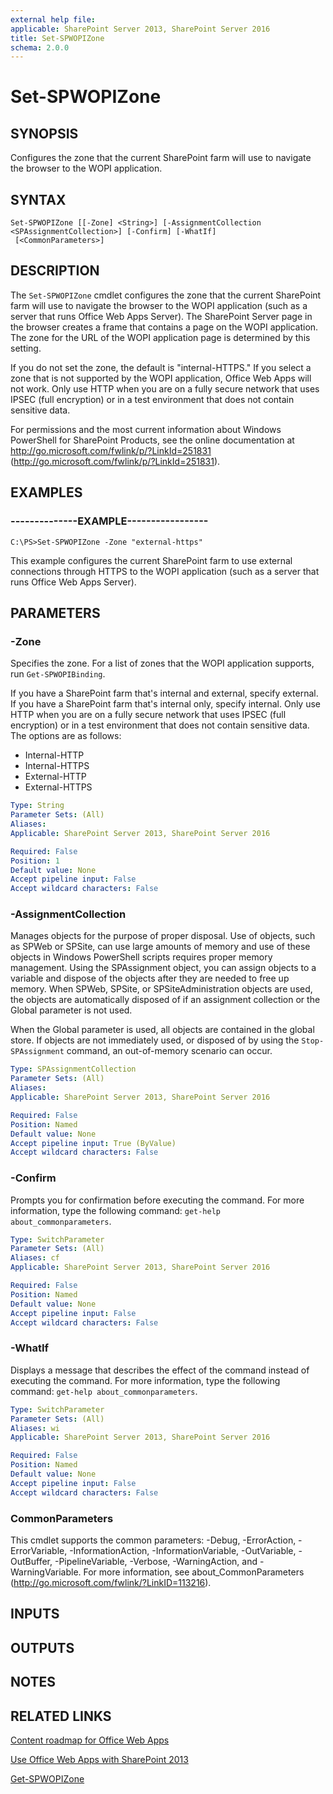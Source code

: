 ```yaml
---
external help file: 
applicable: SharePoint Server 2013, SharePoint Server 2016
title: Set-SPWOPIZone
schema: 2.0.0
---
```


# Set-SPWOPIZone

## SYNOPSIS
Configures the zone that the current SharePoint farm will use to navigate the browser to the WOPI application.


## SYNTAX

```
Set-SPWOPIZone [[-Zone] <String>] [-AssignmentCollection <SPAssignmentCollection>] [-Confirm] [-WhatIf]
 [<CommonParameters>]
```

## DESCRIPTION
The `Set-SPWOPIZone` cmdlet configures the zone that the current SharePoint farm will use to navigate the browser to the WOPI application (such as a server that runs Office Web Apps Server).
The SharePoint Server page in the browser creates a frame that contains a page on the WOPI application.
The zone for the URL of the WOPI application page is determined by this setting.

If you do not set the zone, the default is "internal-HTTPS." If you select a zone that is not supported by the WOPI application, Office Web Apps will not work.
Only use HTTP when you are on a fully secure network that uses IPSEC (full encryption) or in a test environment that does not contain sensitive data.

For permissions and the most current information about Windows PowerShell for SharePoint Products, see the online documentation at http://go.microsoft.com/fwlink/p/?LinkId=251831 (http://go.microsoft.com/fwlink/p/?LinkId=251831).


## EXAMPLES

### --------------EXAMPLE-----------------
```
C:\PS>Set-SPWOPIZone -Zone "external-https"
```

This example configures the current SharePoint farm to use external connections through HTTPS to the WOPI application (such as a server that runs Office Web Apps Server).


## PARAMETERS

### -Zone
Specifies the zone.
For a list of zones that the WOPI application supports, run `Get-SPWOPIBinding`.

If you have a SharePoint farm that's internal and external, specify external.
If you have a SharePoint farm that's internal only, specify internal.
Only use HTTP when you are on a fully secure network that uses IPSEC (full encryption) or in a test environment that does not contain sensitive data.
The options are as follows:

- Internal-HTTP
- Internal-HTTPS
- External-HTTP
- External-HTTPS

```yaml
Type: String
Parameter Sets: (All)
Aliases: 
Applicable: SharePoint Server 2013, SharePoint Server 2016

Required: False
Position: 1
Default value: None
Accept pipeline input: False
Accept wildcard characters: False
```

### -AssignmentCollection
Manages objects for the purpose of proper disposal.
Use of objects, such as SPWeb or SPSite, can use large amounts of memory and use of these objects in Windows PowerShell scripts requires proper memory management.
Using the SPAssignment object, you can assign objects to a variable and dispose of the objects after they are needed to free up memory.
When SPWeb, SPSite, or SPSiteAdministration objects are used, the objects are automatically disposed of if an assignment collection or the Global parameter is not used.

When the Global parameter is used, all objects are contained in the global store.
If objects are not immediately used, or disposed of by using the `Stop-SPAssignment` command, an out-of-memory scenario can occur.

```yaml
Type: SPAssignmentCollection
Parameter Sets: (All)
Aliases: 
Applicable: SharePoint Server 2013, SharePoint Server 2016

Required: False
Position: Named
Default value: None
Accept pipeline input: True (ByValue)
Accept wildcard characters: False
```

### -Confirm
Prompts you for confirmation before executing the command.
For more information, type the following command: `get-help about_commonparameters`.

```yaml
Type: SwitchParameter
Parameter Sets: (All)
Aliases: cf
Applicable: SharePoint Server 2013, SharePoint Server 2016

Required: False
Position: Named
Default value: None
Accept pipeline input: False
Accept wildcard characters: False
```

### -WhatIf
Displays a message that describes the effect of the command instead of executing the command.
For more information, type the following command: `get-help about_commonparameters`.

```yaml
Type: SwitchParameter
Parameter Sets: (All)
Aliases: wi
Applicable: SharePoint Server 2013, SharePoint Server 2016

Required: False
Position: Named
Default value: None
Accept pipeline input: False
Accept wildcard characters: False
```

### CommonParameters
This cmdlet supports the common parameters: -Debug, -ErrorAction, -ErrorVariable, -InformationAction, -InformationVariable, -OutVariable, -OutBuffer, -PipelineVariable, -Verbose, -WarningAction, and -WarningVariable. For more information, see about_CommonParameters (http://go.microsoft.com/fwlink/?LinkID=113216).

## INPUTS

## OUTPUTS

## NOTES

## RELATED LINKS

[Content roadmap for Office Web Apps]()

[Use Office Web Apps with SharePoint 2013]()

[Get-SPWOPIZone]()
